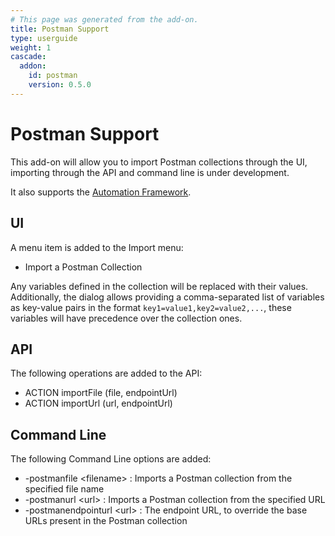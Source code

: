 ```yaml
---
# This page was generated from the add-on.
title: Postman Support
type: userguide
weight: 1
cascade:
  addon:
    id: postman
    version: 0.5.0
---
```


# Postman Support

This add-on will allow you to import Postman collections through the UI, importing through the API and command line is under development.   

It also supports the [Automation Framework](/docs/desktop/addons/postman-support/automation/).

## UI

A menu item is added to the Import menu:

* Import a Postman Collection

Any variables defined in the collection will be replaced with their values. Additionally, the dialog allows providing a comma-separated list of variables as key-value pairs in the format `key1=value1,key2=value2,...`, these variables will have precedence over the collection ones.

## API

The following operations are added to the API:

* ACTION importFile (file, endpointUrl)
* ACTION importUrl (url, endpointUrl)

## Command Line

The following Command Line options are added:

* -postmanfile \<filename\> : Imports a Postman collection from the specified file name
* -postmanurl \<url\> : Imports a Postman collection from the specified URL
* -postmanendpointurl \<url\> : The endpoint URL, to override the base URLs present in the Postman collection
